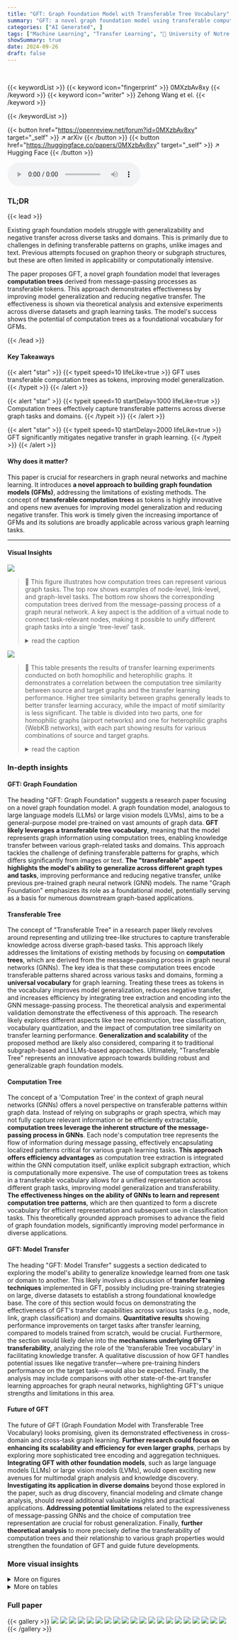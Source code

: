 ```yaml
---
title: "GFT: Graph Foundation Model with Transferable Tree Vocabulary"
summary: "GFT: a novel graph foundation model using transferable computation trees as tokens, improving generalization and reducing negative transfer in graph learning."
categories: ["AI Generated", ]
tags: ["Machine Learning", "Transfer Learning", "🏢 University of Notre Dame",]
showSummary: true
date: 2024-09-26
draft: false
---
```


<br>

{{< keywordList >}}
{{< keyword icon="fingerprint" >}} 0MXzbAv8xy {{< /keyword >}}
{{< keyword icon="writer" >}} Zehong Wang et el. {{< /keyword >}}
 
{{< /keywordList >}}

{{< button href="https://openreview.net/forum?id=0MXzbAv8xy" target="_self" >}}
↗ arXiv
{{< /button >}}
{{< button href="https://huggingface.co/papers/0MXzbAv8xy" target="_self" >}}
↗ Hugging Face
{{< /button >}}



<audio controls>
    <source src="https://ai-paper-reviewer.com/0MXzbAv8xy/podcast.wav" type="audio/wav">
    Your browser does not support the audio element.
</audio>


### TL;DR


{{< lead >}}

Existing graph foundation models struggle with generalizability and negative transfer across diverse tasks and domains.  This is primarily due to challenges in defining transferable patterns on graphs, unlike images and text. Previous attempts focused on graphon theory or subgraph structures, but these are often limited in applicability or computationally intensive. 



The paper proposes GFT, a novel graph foundation model that leverages **computation trees** derived from message-passing processes as transferable tokens.  This approach demonstrates effectiveness by improving model generalization and reducing negative transfer. The effectiveness is shown via theoretical analysis and extensive experiments across diverse datasets and graph learning tasks.  The model's success shows the potential of computation trees as a foundational vocabulary for GFMs.

{{< /lead >}}


#### Key Takeaways

{{< alert "star" >}}
{{< typeit speed=10 lifeLike=true >}} GFT uses transferable computation trees as tokens, improving model generalization. {{< /typeit >}}
{{< /alert >}}

{{< alert "star" >}}
{{< typeit speed=10 startDelay=1000 lifeLike=true >}} Computation trees effectively capture transferable patterns across diverse graph tasks and domains. {{< /typeit >}}
{{< /alert >}}

{{< alert "star" >}}
{{< typeit speed=10 startDelay=2000 lifeLike=true >}} GFT significantly mitigates negative transfer in graph learning. {{< /typeit >}}
{{< /alert >}}

#### Why does it matter?
This paper is crucial for researchers in graph neural networks and machine learning.  It introduces **a novel approach to building graph foundation models (GFMs)**, addressing the limitations of existing methods.  The concept of **transferable computation trees** as tokens is highly innovative and opens new avenues for improving model generalization and reducing negative transfer. This work is timely given the increasing importance of GFMs and its solutions are broadly applicable across various graph learning tasks.

------
#### Visual Insights



![](https://ai-paper-reviewer.com/0MXzbAv8xy/figures_2_1.jpg)

> 🔼 This figure illustrates how computation trees can represent various graph tasks. The top row shows examples of node-level, link-level, and graph-level tasks.  The bottom row shows the corresponding computation trees derived from the message-passing process of a graph neural network.  A key aspect is the addition of a virtual node to connect task-relevant nodes, making it possible to unify different graph tasks into a single 'tree-level' task.
> <details>
> <summary>read the caption</summary>
> Figure 1: Graph tasks (top) and the corresponding computation trees (bottom). A virtual node can be added at the top to connect all task-relevant nodes, unifying different tasks as the tree-level task.
> </details>





![](https://ai-paper-reviewer.com/0MXzbAv8xy/tables_3_1.jpg)

> 🔼 This table presents the results of transfer learning experiments conducted on both homophilic and heterophilic graphs.  It demonstrates a correlation between the computation tree similarity between source and target graphs and the transfer learning performance.  Higher tree similarity between graphs generally leads to better transfer learning accuracy, while the impact of motif similarity is less significant.  The table is divided into two parts, one for homophilic graphs (airport networks) and one for heterophilic graphs (WebKB networks), with each part showing results for various combinations of source and target graphs.
> <details>
> <summary>read the caption</summary>
> Table 1: Transfer learning performance on homophily (above) and heterophily (below) graphs. For any target graph, source graphs with higher tree similarity lead to improved accuracy, highlighted with Blue. Conversely, the influence of motif similarity is marginal, marked by LightBlue.
> </details>





### In-depth insights


#### GFT: Graph Foundation
The heading "GFT: Graph Foundation" suggests a research paper focusing on a novel graph foundation model.  A graph foundation model, analogous to large language models (LLMs) or large vision models (LVMs), aims to be a general-purpose model pre-trained on vast amounts of graph data.  **GFT likely leverages a transferable tree vocabulary**, meaning that the model represents graph information using computation trees, enabling knowledge transfer between various graph-related tasks and domains.  This approach tackles the challenge of defining transferable patterns for graphs, which differs significantly from images or text.  **The "transferable" aspect highlights the model's ability to generalize across different graph types and tasks**, improving performance and reducing negative transfer, unlike previous pre-trained graph neural network (GNN) models. The name "Graph Foundation" emphasizes its role as a foundational model, potentially serving as a basis for numerous downstream graph-based applications.

#### Transferable Tree
The concept of "Transferable Tree" in a research paper likely revolves around representing and utilizing tree-like structures to capture transferable knowledge across diverse graph-based tasks.  This approach likely addresses the limitations of existing methods by focusing on **computation trees**, which are derived from the message-passing process in graph neural networks (GNNs). The key idea is that these computation trees encode transferable patterns shared across various tasks and domains, forming a **universal vocabulary** for graph learning.  Treating these trees as tokens in the vocabulary improves model generalization, reduces negative transfer, and increases efficiency by integrating tree extraction and encoding into the GNN message-passing process.  The theoretical analysis and experimental validation demonstrate the effectiveness of this approach. The research likely explores different aspects like tree reconstruction, tree classification, vocabulary quantization, and the impact of computation tree similarity on transfer learning performance.  **Generalization and scalability** of the proposed method are likely also considered, comparing it to traditional subgraph-based and LLMs-based approaches. Ultimately, "Transferable Tree" represents an innovative approach towards building robust and generalizable graph foundation models.

#### Computation Tree
The concept of a 'Computation Tree' in the context of graph neural networks (GNNs) offers a novel perspective on transferable patterns within graph data.  Instead of relying on subgraphs or graph spectra, which may not fully capture relevant information or be efficiently extractable, **computation trees leverage the inherent structure of the message-passing process in GNNs**. Each node's computation tree represents the flow of information during message passing, effectively encapsulating localized patterns critical for various graph learning tasks.  **This approach offers efficiency advantages** as computation tree extraction is integrated within the GNN computation itself, unlike explicit subgraph extraction, which is computationally more expensive.  The use of computation trees as tokens in a transferable vocabulary allows for a unified representation across different graph tasks, improving model generalization and transferability.  **The effectiveness hinges on the ability of GNNs to learn and represent computation tree patterns**, which are then quantized to form a discrete vocabulary for efficient representation and subsequent use in classification tasks.  This theoretically grounded approach promises to advance the field of graph foundation models, significantly improving model performance in diverse applications.

#### GFT: Model Transfer
The heading "GFT: Model Transfer" suggests a section dedicated to exploring the model's ability to generalize knowledge learned from one task or domain to another.  This likely involves a discussion of **transfer learning techniques** implemented in GFT, possibly including pre-training strategies on large, diverse datasets to establish a strong foundational knowledge base.  The core of this section would focus on demonstrating the effectiveness of GFT's transfer capabilities across various tasks (e.g., node, link, graph classification) and domains.  **Quantitative results** showing performance improvements on target tasks after transfer learning, compared to models trained from scratch, would be crucial.  Furthermore, the section would likely delve into the **mechanisms underlying GFT's transferability**, analyzing the role of the 'transferable Tree vocabulary' in facilitating knowledge transfer. A qualitative discussion of how GFT handles potential issues like negative transfer—where pre-training hinders performance on the target task—would also be expected.  Finally, the analysis may include comparisons with other state-of-the-art transfer learning approaches for graph neural networks, highlighting GFT's unique strengths and limitations in this area.

#### Future of GFT
The future of GFT (Graph Foundation Model with Transferable Tree Vocabulary) looks promising, given its demonstrated effectiveness in cross-domain and cross-task graph learning.  **Further research could focus on enhancing its scalability and efficiency for even larger graphs**, perhaps by exploring more sophisticated tree encoding and aggregation techniques.  **Integrating GFT with other foundation models**, such as large language models (LLMs) or large vision models (LVMs), would open exciting new avenues for multimodal graph analysis and knowledge discovery.  **Investigating its application in diverse domains** beyond those explored in the paper, such as drug discovery, financial modeling and climate change analysis, should reveal additional valuable insights and practical applications.  **Addressing potential limitations** related to the expressiveness of message-passing GNNs and the choice of computation tree representation are crucial for robust generalization.  Finally, **further theoretical analysis** to more precisely define the transferability of computation trees and their relationship to various graph properties would strengthen the foundation of GFT and guide future developments.


### More visual insights

<details>
<summary>More on figures
</summary>


![](https://ai-paper-reviewer.com/0MXzbAv8xy/figures_3_1.jpg)

> 🔼 This figure shows three synthetic graphs (G1, G2, and G3) constructed from two basic blocks.  The number of blocks is varied to demonstrate how the size of the graphs can be increased.  These graphs are used in the experiments to study the transferability of computation trees, showing how the similarity of tree structures affects the ability of a model to generalize to new tasks.
> <details>
> <summary>read the caption</summary>
> Figure 2: Synthetic graphs composed of two basic blocks. More blocks can scale up the graph sizes.
> </details>



![](https://ai-paper-reviewer.com/0MXzbAv8xy/figures_4_1.jpg)

> 🔼 This figure illustrates the two-stage training process of the GFT model.  In the pre-training stage (a), a graph database is used to generate computation trees which are encoded into a tree vocabulary via a tree reconstruction task. This involves reconstructing features of the root node, the connectivity among nodes, and the semantics of the trees. An orthogonal regularizer is applied to improve the quality of the tree vocabulary. In the fine-tuning stage (b), the pre-trained tree vocabulary is used to unify graph-related tasks (node, link, and graph-level) into a computation tree classification task. This involves querying the fixed tree vocabulary, classifying computation trees, and using both a prototype classifier and a linear classifier to generate predictions. The process adapts the general knowledge encoded in the tree vocabulary to specific tasks.
> <details>
> <summary>read the caption</summary>
> Figure 4: During pre-training, GFT encodes general knowledge from a graph database into a tree vocabulary through tree reconstruction. In fine-tuning, the learned tree vocabulary is applied to unify graph-related tasks as tree classification, adapting the general knowledge to specific tasks.
> </details>



![](https://ai-paper-reviewer.com/0MXzbAv8xy/figures_7_1.jpg)

> 🔼 The figure shows the negative transfer gap (NT gap) on the Cora dataset for node classification. The NT gap is calculated as R(S,T) - R(0,T), where R(S,T) is the risk on task T with pre-training on task S and R(0,T) is the risk without pre-training.  The plot compares the NT gap for two approaches: one without a tree vocabulary and the other using the authors' proposed method (GFT).  The results illustrate that employing the learned tree vocabulary to align the tree reconstruction task (pre-training) and tree classification task (fine-tuning) significantly reduces negative transfer. The y-axis represents the NT gap and the x-axis represents the number of training epochs.
> <details>
> <summary>read the caption</summary>
> Figure 5: Negative transfer gap on Cora in node classification.
> </details>



![](https://ai-paper-reviewer.com/0MXzbAv8xy/figures_9_1.jpg)

> 🔼 This figure shows the impact of using different combinations of pre-training datasets on the performance of GFT across four different graph datasets (Cora, WikiCS, WN18RR, and HIV). Each subplot represents a different dataset and task (node classification, node classification, link prediction, and graph classification, respectively).  The x-axis shows the combination of pre-training datasets used (FB15k237, Arxiv, and Chembl), and the y-axis shows the accuracy achieved by GFT.  The lines represent the trend of accuracy with an increasing number of pre-training datasets used. The shaded area indicates the standard deviation of the accuracy over multiple runs.  This figure demonstrates that GFT consistently achieves better performance as more pre-training datasets are used, illustrating the effectiveness of the model in learning transferable patterns across diverse graphs.
> <details>
> <summary>read the caption</summary>
> Figure 7: GFT consistently improves model performance with more pre-training datasets.
> </details>



![](https://ai-paper-reviewer.com/0MXzbAv8xy/figures_20_1.jpg)

> 🔼 This figure compares the efficiency of using computation trees versus subgraphs for GFT model training.  It shows memory usage and training time per epoch across different batch sizes.  The results demonstrate that the computation tree approach is significantly more memory-efficient and scalable, as subgraph-based methods run out of memory at larger batch sizes.
> <details>
> <summary>read the caption</summary>
> Figure 8: The efficiency analysis between computation trees and subgraphs. Our GFT is based on the computation trees and we further replace the computation trees with subgraphs called GFT-Subgraph. We compare their memory usage (a) and time consumption (b) during pretraining. With the increase of batch sizes, Subgraph-based GFT encounters out-of-memory, yet computation tree-based GFT can still fit in the GPU.
> </details>



![](https://ai-paper-reviewer.com/0MXzbAv8xy/figures_20_2.jpg)

> 🔼 This figure compares the efficiency of using computation trees versus subgraphs in the GFT model.  The top graph shows memory usage, and the bottom shows the time taken per epoch, both plotted against increasing batch size (log scale). The results indicate that using computation trees is significantly more memory-efficient and allows for much larger batch sizes before running into out-of-memory errors, compared to using subgraphs.  This highlights the efficiency advantage of GFT's approach.
> <details>
> <summary>read the caption</summary>
> Figure 8: The efficiency analysis between computation trees and subgraphs. Our GFT is based on the computation trees and we further replace the computation trees with subgraphs called GFT-Subgraph. We compare their memory usage (a) and time consumption (b) during pretraining. With the increase of batch sizes, Subgraph-based GFT encounters out-of-memory, yet computation tree-based GFT can still fit in the GPU.
> </details>



![](https://ai-paper-reviewer.com/0MXzbAv8xy/figures_22_1.jpg)

> 🔼 This figure illustrates the two-stage training process of the GFT model.  The pre-training phase uses a tree reconstruction task to learn a general tree vocabulary from a diverse graph database. This vocabulary captures fundamental patterns common to different graph tasks. In the fine-tuning stage, this vocabulary is utilized to unify various graph tasks (node, link, and graph level) as a single tree classification task, thus improving model generalization and reducing negative transfer.
> <details>
> <summary>read the caption</summary>
> Figure 4: During pre-training, GFT encodes general knowledge from a graph database into a tree vocabulary through tree reconstruction. In fine-tuning, the learned tree vocabulary is applied to unify graph-related tasks as tree classification, adapting the general knowledge to specific tasks.
> </details>



![](https://ai-paper-reviewer.com/0MXzbAv8xy/figures_23_1.jpg)

> 🔼 This figure illustrates how different graph tasks (node, link, and graph classification) can be represented as computation trees.  A computation tree is a specialized subtree pattern derived from unfolding the message-passing process in a graph neural network.  By adding a virtual node at the top of the computation tree, all the task-relevant nodes are connected, unifying the different graph tasks as a single tree-level classification task. This shows the basic idea behind using computation trees as transferable patterns across various graph tasks.
> <details>
> <summary>read the caption</summary>
> Figure 1: Graph tasks (top) and the corresponding computation trees (bottom). A virtual node can be added at the top to connect all task-relevant nodes, unifying different tasks as the tree-level task.
> </details>



![](https://ai-paper-reviewer.com/0MXzbAv8xy/figures_27_1.jpg)

> 🔼 This figure shows the relationship between computation tree similarity and transfer learning performance on synthetic graphs. Three distinct graphs (G1, G2, G3) were constructed. G1 and G2 share similar motifs but have different computation tree distributions. G1 and G3 have dissimilar motifs but similar computation tree distributions.  The x-axis represents the number of blocks used to construct the synthetic graphs, representing the scale of the graph. The y-axis on the leftmost subplot shows the transferability, measured using the inverse of the Central Moment Discrepancy (CMD). The y-axis on the middle subplot represents the computation tree similarity (Tree Sim.) measured using the Weisfeiler-Lehman subtree kernel.  The y-axis on the rightmost subplot displays the motif similarity (Motif Sim.)  measured using the graphlet sampling kernel. The results indicate that higher computation tree similarity is strongly correlated with improved transfer learning performance, while motif similarity shows less correlation.
> <details>
> <summary>read the caption</summary>
> Figure 3: Transfer performance on synthetic graphs with G1 as the target graph. Higher tree similarity correlates with enhanced transferability.
> </details>



![](https://ai-paper-reviewer.com/0MXzbAv8xy/figures_27_2.jpg)

> 🔼 This figure shows the results of transfer learning experiments on synthetic graphs. Three different graphs (G1, G2, and G3) were used, with G1 being the target graph.  The graphs were designed to have varying levels of computation tree similarity and motif similarity. The x-axis represents the number of blocks in the graph, which is a measure of the graph's size.  The y-axis represents transferability,  which is measured using the inverse of the Central Moment Discrepancy (CMD). The figure demonstrates that higher tree similarity between the source and target graphs correlates strongly with improved transferability, while the impact of motif similarity is less pronounced. This supports the paper's central argument that computation trees are more effective transferable patterns than motifs for graph learning.
> <details>
> <summary>read the caption</summary>
> Figure 3: Transfer performance on synthetic graphs with G1 as the target graph. Higher tree similarity correlates with enhanced transferability.
> </details>



</details>




<details>
<summary>More on tables
</summary>


![](https://ai-paper-reviewer.com/0MXzbAv8xy/tables_8_1.jpg)
> 🔼 This table presents the performance of various models (including the proposed GFT model) on node, link, and graph classification tasks.  The results are split based on the dataset and the task.  The best and second-best performances for each task and dataset are highlighted, indicating the performance gain of the GFT model compared to existing methods.  Detailed results with standard deviations are available in Appendix G.
> <details>
> <summary>read the caption</summary>
> Table 2: Model performance in pre-training and fine-tuning setting. Bold and underline highlight the best and sub-best performance, and * and * denote a 2% and 5% improvement over the best baseline. The model performance with standard deviation is in Appendix G.
> </details>

![](https://ai-paper-reviewer.com/0MXzbAv8xy/tables_8_2.jpg)
> 🔼 This table shows the few-shot learning performance of the GFT model compared to other self-supervised methods and graph foundation models.  The results are presented for various datasets and different numbers of shots (training instances per class).  The table highlights GFT's superior performance, especially when training instances are extremely limited.
> <details>
> <summary>read the caption</summary>
> Table 3: Few-shot learning performance. Additional results with more baselines are in Appendix H.
> </details>

![](https://ai-paper-reviewer.com/0MXzbAv8xy/tables_9_1.jpg)
> 🔼 This table presents the ablation study results on the tree reconstruction tasks in pre-training and tree classifiers in fine-tuning.  It shows the impact of various reconstruction tasks (reconstructing features of the root node, connectivity among nodes, and overall semantics of computation trees) in pre-training on the model performance across node-level, link-level, and graph-level tasks. It also shows the comparison results with different tree classifiers (prototype classifier and linear classifier).
> <details>
> <summary>read the caption</summary>
> Table 4: Ablation on tree reconstruction (above) and tree classification (bottom).
> </details>

![](https://ai-paper-reviewer.com/0MXzbAv8xy/tables_9_2.jpg)
> 🔼 This table presents the performance of various models in node, link, and graph classification tasks, comparing the GFT model with baselines such as GCN, GAT, GIN, DGI, BGRL, GraphMAE, and GIANT.  The results are shown for pre-training and fine-tuning settings, indicating the average performance across multiple datasets with standard deviations detailed in Appendix G.  The best and second-best performances are highlighted, with additional notes on performances that exceed baselines by 2% and 5%.
> <details>
> <summary>read the caption</summary>
> Table 2: Model performance in pre-training and fine-tuning setting. Bold and underline highlight the best and sub-best performance, and * and * denote a 2% and 5% improvement over the best baseline. The model performance with standard deviation is in Appendix G.
> </details>

![](https://ai-paper-reviewer.com/0MXzbAv8xy/tables_9_3.jpg)
> 🔼 This table presents the results of an ablation study evaluating the effect of using different sizes of tree vocabulary and a setting without a tree vocabulary in the GFT model.  It compares the average performance across node, link, and graph classification tasks for various vocabulary sizes, showing the impact of the tree vocabulary on model performance. The results demonstrate that using the tree vocabulary enhances model generalization and improves performance across various tasks.
> <details>
> <summary>read the caption</summary>
> Table 6: The impact of tree vocabulary.
> </details>

![](https://ai-paper-reviewer.com/0MXzbAv8xy/tables_20_1.jpg)
> 🔼 This table compares the performance of using computation trees versus subgraphs as transferable patterns in the GFT model.  It shows accuracy results for node, link, and graph classification tasks across four models: GAT, GraphMAE, GFT with subgraphs (GFT - Subgraph), and GFT with computation trees (GFT - Tree).  The results highlight the superior performance of using computation trees over subgraphs for various graph tasks. 
> <details>
> <summary>read the caption</summary>
> Table 7: The comparison between computation trees and subgraphs.
> </details>

![](https://ai-paper-reviewer.com/0MXzbAv8xy/tables_22_1.jpg)
> 🔼 This table compares the number of parameters across various graph foundation models, including Prodigy, OFA, UniGraph, and the proposed GFT model.  It highlights the relative model complexity and efficiency, demonstrating that GFT achieves comparable performance with significantly fewer parameters than some of the other models.
> <details>
> <summary>read the caption</summary>
> Table 8: Comparison of number of parameters across different models
> </details>

![](https://ai-paper-reviewer.com/0MXzbAv8xy/tables_28_1.jpg)
> 🔼 This table presents the results of transfer learning experiments conducted on both homophily and heterophily graph datasets.  It shows the relationship between computation tree similarity (a measure of how similar the computation trees of two graphs are), motif similarity (a measure of how similar the graph motifs of two graphs are), and transfer learning performance (accuracy).  The table highlights that higher computation tree similarity correlates with better transfer learning accuracy, while motif similarity has a less significant effect.
> <details>
> <summary>read the caption</summary>
> Table 1: Transfer learning performance on homophily (above) and heterophily (below) graphs. For any target graph, source graphs with higher tree similarity lead to improved accuracy, highlighted with Blue. Conversely, the influence of motif similarity is marginal, marked by LightBlue.
> </details>

![](https://ai-paper-reviewer.com/0MXzbAv8xy/tables_29_1.jpg)
> 🔼 This table presents the statistics of nine graph datasets used in the experiments, including the domain, task type, number of graphs, average number of nodes and edges, and number of classes.  The datasets represent various types of graphs, including citation networks, web link networks, knowledge graphs, and molecular graphs, covering node-level, link-level, and graph-level tasks.
> <details>
> <summary>read the caption</summary>
> Table 10: Dataset statistics [45].
> </details>

![](https://ai-paper-reviewer.com/0MXzbAv8xy/tables_30_1.jpg)
> 🔼 This table lists the hyperparameters used for fine-tuning the GFT model across different datasets.  It includes learning rate, number of epochs, early stopping criteria, batch size, number of instances per class used for creating prototypes, temperature parameters for both prototype and linear classifiers, and weights for the loss functions of these classifiers.
> <details>
> <summary>read the caption</summary>
> Table 11: Hyper-parameters in fine-tuning.
> </details>

![](https://ai-paper-reviewer.com/0MXzbAv8xy/tables_30_2.jpg)
> 🔼 This table shows the performance comparison of various models on different tasks (node, link, and graph classification) and datasets. The models are compared under two training schemes: pre-training and fine-tuning. The best performing models are highlighted and improvement over the best baseline is also specified.
> <details>
> <summary>read the caption</summary>
> Table 2: Model performance in pre-training and fine-tuning setting. Bold and underline highlight the best and sub-best performance, and * and * denote a 2% and 5% improvement over the best baseline. The model performance with standard deviation is in Appendix G.
> </details>

![](https://ai-paper-reviewer.com/0MXzbAv8xy/tables_31_1.jpg)
> 🔼 This table presents the few-shot learning performance of the GFT model compared to several baselines, including self-supervised methods and other graph foundation models.  It shows the performance across different datasets and different numbers of shots (training samples per class) for node and link classification tasks. The results demonstrate the effectiveness of GFT in few-shot learning scenarios.
> <details>
> <summary>read the caption</summary>
> Table 3: Few-shot learning performance. Additional results with more baselines are in Appendix H.
> </details>

![](https://ai-paper-reviewer.com/0MXzbAv8xy/tables_31_2.jpg)
> 🔼 This table presents the average performance of different models across various graph datasets and tasks in both pre-training and fine-tuning settings.  The models include supervised and self-supervised GNNs, as well as graph foundation models.  The table highlights the superior performance of the GFT model, with significant improvements over the best baseline in most cases, indicating its ability to transfer learning effectively across different tasks and domains.
> <details>
> <summary>read the caption</summary>
> Table 2: Model performance in pre-training and fine-tuning setting. Bold and underline highlight the best and sub-best performance, and * and * denote a 2% and 5% improvement over the best baseline. The model performance with standard deviation is in Appendix G.
> </details>

![](https://ai-paper-reviewer.com/0MXzbAv8xy/tables_31_3.jpg)
> 🔼 This table presents the few-shot learning performance of the GFT model compared to several baselines.  Few-shot learning is a technique where the model is trained with a limited number of labeled examples per class. The table shows the performance across different tasks and datasets, and for various numbers of training examples per class (shots). The results demonstrate that GFT significantly outperforms the baselines even with limited training data, highlighting its effectiveness in few-shot learning scenarios.
> <details>
> <summary>read the caption</summary>
> Table 3: Few-shot learning performance. Additional results with more baselines are in Appendix H.
> </details>

![](https://ai-paper-reviewer.com/0MXzbAv8xy/tables_31_4.jpg)
> 🔼 This table presents the few-shot learning performance of the GFT model compared to several baselines (BGRL, GraphMAE, GIANT, Prodigy, OFA) across different datasets (Arxiv, FB15K237, Cora, HIV, PCBA) and various shot settings (1-shot, 3-shot, 5-shot) with different numbers of training instances per class (5, 10, 20, 30).  The results showcase GFT's superior performance in few-shot learning scenarios, emphasizing its ability to rapidly adapt to new tasks with limited labeled data.
> <details>
> <summary>read the caption</summary>
> Table 3: Few-shot learning performance. Additional results with more baselines are in Appendix H.
> </details>

![](https://ai-paper-reviewer.com/0MXzbAv8xy/tables_32_1.jpg)
> 🔼 This table presents the results of few-shot learning experiments, comparing the performance of GFT against various baselines across different datasets and settings.  The results demonstrate the effectiveness of GFT, particularly in low-shot learning scenarios where training data is limited. The table showcases performance for different numbers of shots (e.g., 1-shot, 3-shot, 5-shot) and across various datasets (e.g., Arxiv, FB15K237, Cora, HIV, PCBA).  Appendix H provides more detailed results with additional baselines.
> <details>
> <summary>read the caption</summary>
> Table 3: Few-shot learning performance. Additional results with more baselines are in Appendix H.
> </details>

![](https://ai-paper-reviewer.com/0MXzbAv8xy/tables_32_2.jpg)
> 🔼 This table presents the few-shot learning performance of the GFT model compared to other self-supervised methods and graph foundation models.  The results show accuracy across various datasets (Arxiv, FB15K237, Cora, and HIV) with different numbers of shots (1, 3, 5, 10) and training instances per class (indicated by # train).  It demonstrates GFT's effectiveness with limited labeled data during the fine-tuning phase.  Appendix H contains additional results.
> <details>
> <summary>read the caption</summary>
> Table 3: Few-shot learning performance. Additional results with more baselines are in Appendix H.
> </details>

![](https://ai-paper-reviewer.com/0MXzbAv8xy/tables_32_3.jpg)
> 🔼 This table presents the few-shot learning performance of the proposed model (GFT) and other existing models.  Few-shot learning is a setting where models are trained on a limited number of examples for each class. The table shows the performance of different models across several datasets and varying numbers of training examples per class (shot).  The results highlight the effectiveness of GFT in low-data scenarios.
> <details>
> <summary>read the caption</summary>
> Table 3: Few-shot learning performance. Additional results with more baselines are in Appendix H.
> </details>

![](https://ai-paper-reviewer.com/0MXzbAv8xy/tables_32_4.jpg)
> 🔼 This table presents the performance of various models on node classification, link classification, and graph classification tasks, comparing the performance of GFT with various baseline models. The results are presented as the average accuracy across multiple runs, with standard deviations reported in Appendix G. Bold and underlined values indicate the best and second-best performances, respectively, and asterisks indicate performance improvements (2% or 5%) over the best baseline. The table highlights the effectiveness of GFT's cross-domain and cross-task transferability.
> <details>
> <summary>read the caption</summary>
> Table 2: Model performance in pre-training and fine-tuning setting. Bold and underline highlight the best and sub-best performance, and * and * denote a 2% and 5% improvement over the best baseline. The model performance with standard deviation is in Appendix G.
> </details>

![](https://ai-paper-reviewer.com/0MXzbAv8xy/tables_33_1.jpg)
> 🔼 This table shows the performance of different models (including the proposed GFT model) on various node, link, and graph classification tasks.  The results are presented for several benchmark datasets, showing the average performance across multiple runs to account for randomness. The table indicates significant performance gains by GFT compared to other baselines (especially on link and graph classification tasks) highlighting the efficacy of the proposed transferable tree vocabulary.
> <details>
> <summary>read the caption</summary>
> Table 2: Model performance in pre-training and fine-tuning setting. Bold and underline highlight the best and sub-best performance, and * and * denote a 2% and 5% improvement over the best baseline. The model performance with standard deviation is in Appendix G.
> </details>

![](https://ai-paper-reviewer.com/0MXzbAv8xy/tables_33_2.jpg)
> 🔼 This table presents the performance of different models across various graph datasets and tasks, including node classification, link classification, and graph classification.  The results are shown for both pre-training and fine-tuning settings. GFT demonstrates consistently better performance than the other models across a range of datasets, significantly outperforming the best baseline in several cases. The table highlights the effectiveness of the GFT model in leveraging computation trees as transferable patterns. Standard deviations for all results can be found in Appendix G.
> <details>
> <summary>read the caption</summary>
> Table 2: Model performance in pre-training and fine-tuning setting. Bold and underline highlight the best and sub-best performance, and * and * denote a 2% and 5% improvement over the best baseline. The model performance with standard deviation is in Appendix G.
> </details>

![](https://ai-paper-reviewer.com/0MXzbAv8xy/tables_33_3.jpg)
> 🔼 This table presents the performance of different models (including the proposed GFT model) on various graph-related tasks (Node, Link, and Graph classification). The results are obtained using both pre-training and fine-tuning procedures. The best and second-best performing models are highlighted.  The table also indicates improvements of the GFT model compared to the best baselines.  More detailed results, including standard deviations, can be found in Appendix G.
> <details>
> <summary>read the caption</summary>
> Table 2: Model performance in pre-training and fine-tuning setting. Bold and underline highlight the best and sub-best performance, and * and * denote a 2% and 5% improvement over the best baseline. The model performance with standard deviation is in Appendix G.
> </details>

![](https://ai-paper-reviewer.com/0MXzbAv8xy/tables_33_4.jpg)
> 🔼 This table presents the average performance of different models across various graph datasets for node, link, and graph classification tasks, comparing supervised and self-supervised models with the proposed GFT model. It highlights the superior performance of GFT compared to other state-of-the-art models. The results include standard deviations (available in Appendix G) providing a more complete understanding of the model's performance.
> <details>
> <summary>read the caption</summary>
> Table 2: Model performance in pre-training and fine-tuning setting. Bold and underline highlight the best and sub-best performance, and * and * denote a 2% and 5% improvement over the best baseline. The model performance with standard deviation is in Appendix G.
> </details>

</details>




### Full paper

{{< gallery >}}
<img src="https://ai-paper-reviewer.com/0MXzbAv8xy/1.png" class="grid-w50 md:grid-w33 xl:grid-w25" />
<img src="https://ai-paper-reviewer.com/0MXzbAv8xy/2.png" class="grid-w50 md:grid-w33 xl:grid-w25" />
<img src="https://ai-paper-reviewer.com/0MXzbAv8xy/3.png" class="grid-w50 md:grid-w33 xl:grid-w25" />
<img src="https://ai-paper-reviewer.com/0MXzbAv8xy/4.png" class="grid-w50 md:grid-w33 xl:grid-w25" />
<img src="https://ai-paper-reviewer.com/0MXzbAv8xy/5.png" class="grid-w50 md:grid-w33 xl:grid-w25" />
<img src="https://ai-paper-reviewer.com/0MXzbAv8xy/6.png" class="grid-w50 md:grid-w33 xl:grid-w25" />
<img src="https://ai-paper-reviewer.com/0MXzbAv8xy/7.png" class="grid-w50 md:grid-w33 xl:grid-w25" />
<img src="https://ai-paper-reviewer.com/0MXzbAv8xy/8.png" class="grid-w50 md:grid-w33 xl:grid-w25" />
<img src="https://ai-paper-reviewer.com/0MXzbAv8xy/9.png" class="grid-w50 md:grid-w33 xl:grid-w25" />
<img src="https://ai-paper-reviewer.com/0MXzbAv8xy/10.png" class="grid-w50 md:grid-w33 xl:grid-w25" />
<img src="https://ai-paper-reviewer.com/0MXzbAv8xy/11.png" class="grid-w50 md:grid-w33 xl:grid-w25" />
<img src="https://ai-paper-reviewer.com/0MXzbAv8xy/12.png" class="grid-w50 md:grid-w33 xl:grid-w25" />
<img src="https://ai-paper-reviewer.com/0MXzbAv8xy/13.png" class="grid-w50 md:grid-w33 xl:grid-w25" />
<img src="https://ai-paper-reviewer.com/0MXzbAv8xy/14.png" class="grid-w50 md:grid-w33 xl:grid-w25" />
<img src="https://ai-paper-reviewer.com/0MXzbAv8xy/15.png" class="grid-w50 md:grid-w33 xl:grid-w25" />
<img src="https://ai-paper-reviewer.com/0MXzbAv8xy/16.png" class="grid-w50 md:grid-w33 xl:grid-w25" />
<img src="https://ai-paper-reviewer.com/0MXzbAv8xy/17.png" class="grid-w50 md:grid-w33 xl:grid-w25" />
<img src="https://ai-paper-reviewer.com/0MXzbAv8xy/18.png" class="grid-w50 md:grid-w33 xl:grid-w25" />
<img src="https://ai-paper-reviewer.com/0MXzbAv8xy/19.png" class="grid-w50 md:grid-w33 xl:grid-w25" />
<img src="https://ai-paper-reviewer.com/0MXzbAv8xy/20.png" class="grid-w50 md:grid-w33 xl:grid-w25" />
{{< /gallery >}}